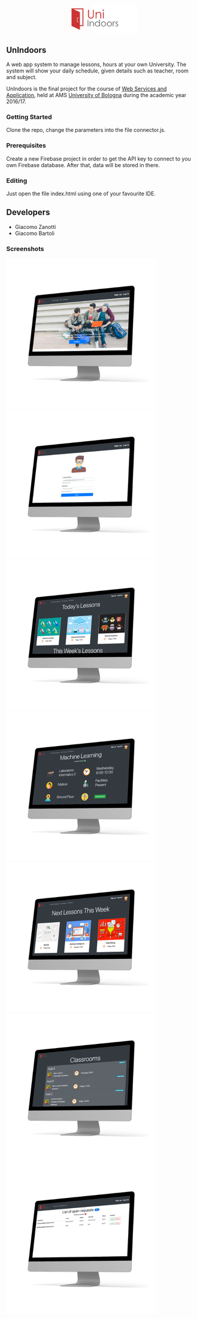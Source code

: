 <center><img src="logo.png" alt="UnIndoors" width="200px"></center>

## UnIndoors

A web app system to manage lessons, hours at your own University. The system will show your daily schedule, given details such as teacher, room and subject.

UnIndoors is the final project for the course of [Web Services and Application](http://www.engineeringarchitecture.unibo.it/en/programmes/course-unit-catalogue/course-unit/2016/412604), held at AMS [University of Bologna](http://www.unibo.it) during the academic year 2016/17.


### Getting Started

Clone the repo, change the parameters into the file connector.js.

### Prerequisites ###

Create a new Firebase project in order to get the API key to connect to you own Firebase database. After that, data will be stored in there.
 
### Editing ###

Just open the file index.html using one of your favourite IDE.

## Developers ##

 - Giacomo Zanotti
 - Giacomo Bartoli
 
### Screenshots ##
 
<img src="screen/s1.jpg" alt="Homepage" width="400px">
<img src="screen/s2.jpg" alt="Log in" width="400px">
<img src="screen/s3.jpg" alt="Today schedule" width="400px">

<img src="screen/s4.jpg" alt="Details" width="400px">
<img src="screen/s5.jpg" alt="This week schedule" width="400px">
<img src="screen/s6.jpg" alt="Places" width="400px">
<img src="screen/s7.jpg" alt="Operator's backend" width="400px">




